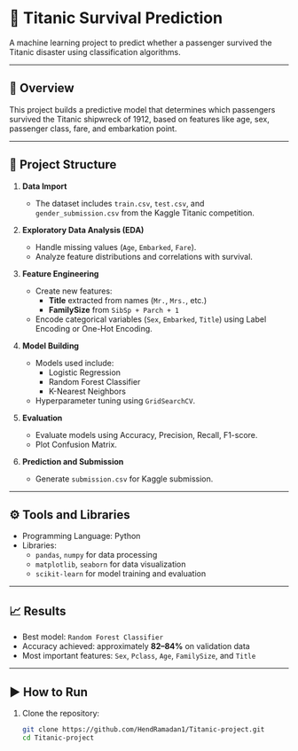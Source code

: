 # 🚢 Titanic Survival Prediction

A machine learning project to predict whether a passenger survived the Titanic disaster using classification algorithms.

---

## 🧠 Overview

This project builds a predictive model that determines which passengers survived the Titanic shipwreck of 1912, based on features like age, sex, passenger class, fare, and embarkation point.

---

## 📂 Project Structure

1. **Data Import**  
   - The dataset includes `train.csv`, `test.csv`, and `gender_submission.csv` from the Kaggle Titanic competition.

2. **Exploratory Data Analysis (EDA)**  
   - Handle missing values (`Age`, `Embarked`, `Fare`).  
   - Analyze feature distributions and correlations with survival.

3. **Feature Engineering**  
   - Create new features:
     - **Title** extracted from names (`Mr.`, `Mrs.`, etc.)
     - **FamilySize** from `SibSp + Parch + 1`
   - Encode categorical variables (`Sex`, `Embarked`, `Title`) using Label Encoding or One-Hot Encoding.

4. **Model Building**  
   - Models used include:
     - Logistic Regression  
     - Random Forest Classifier  
     - K-Nearest Neighbors  
   - Hyperparameter tuning using `GridSearchCV`.

5. **Evaluation**  
   - Evaluate models using Accuracy, Precision, Recall, F1-score.  
   - Plot Confusion Matrix.

6. **Prediction and Submission**  
   - Generate `submission.csv` for Kaggle submission.

---

## ⚙️ Tools and Libraries

- Programming Language: Python  
- Libraries:
  - `pandas`, `numpy` for data processing  
  - `matplotlib`, `seaborn` for data visualization  
  - `scikit-learn` for model training and evaluation

---

## 📈 Results

- Best model: `Random Forest Classifier`  
- Accuracy achieved: approximately **82–84%** on validation data  
- Most important features: `Sex`, `Pclass`, `Age`, `FamilySize`, and `Title`

---

## ▶️ How to Run

1. Clone the repository:

   ```bash
   git clone https://github.com/HendRamadan1/Titanic-project.git
   cd Titanic-project

